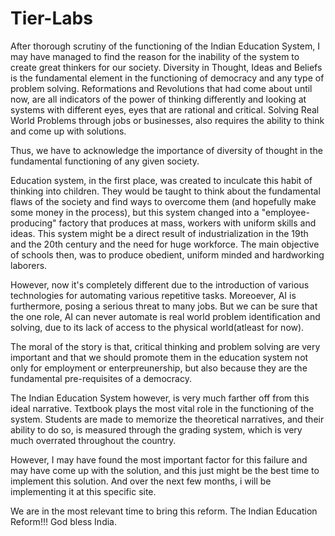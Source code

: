 # Tier-Labs

After thorough scrutiny of the functioning of the Indian Education System, I may have managed to find the reason for the inability of the system to create great thinkers for our society. 
Diversity in Thought, Ideas and Beliefs is the fundamental element in the functioning of democracy and any type of problem solving. 
Reformations and Revolutions that had come about until now, are all indicators of the power of thinking differently and looking at systems with different eyes, eyes that are rational and critical. 
Solving Real World Problems through jobs or businesses, also requires the ability to think and come up with solutions. 

Thus, we have to acknowledge the importance of diversity of thought in the fundamental functioning of any given society. 

Education system, in the first place, was created to inculcate this habit of thinking into children. They would be taught to think about the fundamental flaws of the society and find ways to overcome them (and hopefully make some money in the process), but this system changed into a "employee-producing" factory that produces at mass, workers with uniform skills and ideas. 
This system might be a direct result of industrialization in the 19th and the 20th century and the need for huge workforce. The main objective of schools then, was to produce obedient, uniform minded and hardworking laborers.

However, now it's completely different due to the introduction of various technologies for automating various repetitive tasks. Moreoever, AI is furthermore, posing a serious threat to many jobs. But we can be sure that the one role, AI can never automate is real world problem identification and solving, due to its lack of access to the physical world(atleast for now). 

The moral of the story is that, critical thinking and problem solving are very important and that we should promote them in the education system not only for employment or enterpreunership, but also because they are the fundamental pre-requisites of a democracy. 

The Indian Education System however, is very much farther off from this ideal narrative. Textbook plays the most vital role in the functioning of the system. Students are made to memorize the theoretical narratives, and their ability to do so, is measured through the grading system, which is very much overrated throughout the country. 

However, I may have found the most important factor for this failure and may have come up with the solution, and this just might be the best time to implement this solution.
And over the next few months, i will be implementing it at this specific site. 

We are in the most relevant time to bring this reform. The Indian Education Reform!!! God bless India.
